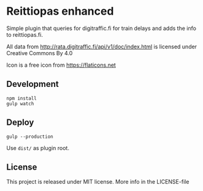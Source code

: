 # Reittiopas enhanced
Simple plugin that queries for digitraffic.fi for train delays and adds the info to reittiopas.fi.

All data from http://rata.digitraffic.fi/api/v1/doc/index.html is licensed under Creative Commons By 4.0

Icon is a free icon from https://flaticons.net

## Development
```
npm install
gulp watch
```

## Deploy
```
gulp --production
```

Use `dist/` as plugin root.


## License
This project is released under MIT license. More info in the LICENSE-file
